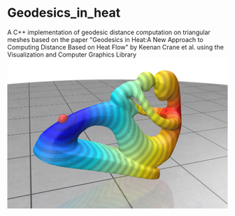 # Geodesics_in_heat
A C++ implementation of geodesic distance computation on triangular meshes based on the paper "Geodesics in Heat:A New Approach to Computing Distance Based on Heat Flow" by Keenan Crane et al. using the Visualization and Computer Graphics Library
![alt text](https://github.com/IasonManolas/Geodesics_in_heat/blob/master/fertility.png)
